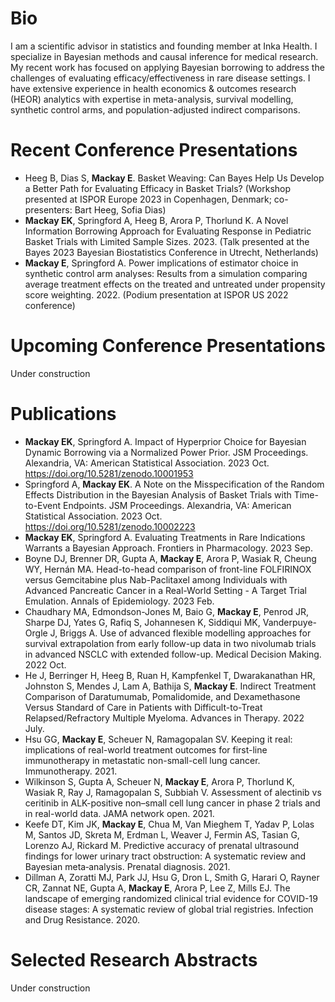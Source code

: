 # Bio

I am a scientific advisor in statistics and founding member at Inka Health. I specialize in Bayesian methods and causal inference for medical research. My recent work has focused on applying Bayesian borrowing to address the challenges of evaluating efficacy/effectiveness in rare disease settings. I have extensive experience in health economics & outcomes research (HEOR) analytics with expertise in meta-analysis, survival modelling, synthetic control arms, and population-adjusted indirect comparisons.

# Recent Conference Presentations

- Heeg B, Dias S, **Mackay E**. Basket Weaving: Can Bayes Help Us Develop a Better Path for Evaluating Efficacy in Basket Trials? (Workshop presented at ISPOR Europe 2023 in Copenhagen, Denmark; co-presenters: Bart Heeg, Sofia Dias)
- **Mackay EK**, Springford A, Heeg B, Arora P, Thorlund K. A Novel Information Borrowing Approach for Evaluating Response in Pediatric Basket Trials with Limited Sample Sizes. 2023. (Talk presented at the Bayes 2023 Bayesian Biostatistics Conference in Utrecht, Netherlands)
- **Mackay E**, Springford A. Power implications of estimator choice in synthetic control arm analyses: Results from a simulation comparing average treatment effects on the treated and untreated under propensity score weighting. 2022. (Podium presentation at ISPOR US 2022 conference)

# Upcoming Conference Presentations

Under construction

# Publications

- **Mackay EK**, Springford A. Impact of Hyperprior Choice for Bayesian Dynamic Borrowing via a Normalized Power Prior. JSM Proceedings. Alexandria, VA: American Statistical Association. 2023 Oct. https://doi.org/10.5281/zenodo.10001953
- Springford A, **Mackay EK**. A Note on the Misspecification of the Random Effects Distribution in the Bayesian Analysis of Basket Trials with Time-to-Event Endpoints. JSM Proceedings. Alexandria, VA: American Statistical Association. 2023 Oct. https://doi.org/10.5281/zenodo.10002223
- **Mackay EK**, Springford A. Evaluating Treatments in Rare Indications Warrants a Bayesian Approach. Frontiers in Pharmacology. 2023 Sep.
- Boyne DJ, Brenner DR, Gupta A, **Mackay E**, Arora P, Wasiak R, Cheung WY, Hernán MA. Head-to-head comparison of front-line FOLFIRINOX versus Gemcitabine plus Nab-Paclitaxel among Individuals with Advanced Pancreatic Cancer in a Real-World Setting - A Target Trial Emulation. Annals of Epidemiology. 2023 Feb.
- Chaudhary MA, Edmondson-Jones M, Baio G, **Mackay E**, Penrod JR, Sharpe DJ, Yates G, Rafiq S, Johannesen K, Siddiqui MK, Vanderpuye-Orgle J, Briggs A. Use of advanced flexible modelling approaches for survival extrapolation from early follow-up data in two nivolumab trials in advanced NSCLC with extended follow-up. Medical Decision Making. 2022 Oct.
- He J, Berringer H, Heeg B, Ruan H, Kampfenkel T, Dwarakanathan HR, Johnston S, Mendes J, Lam A, Bathija S, **Mackay E**. Indirect Treatment Comparison of Daratumumab, Pomalidomide, and Dexamethasone Versus Standard of Care in Patients with Difficult-to-Treat Relapsed/Refractory Multiple Myeloma. Advances in Therapy. 2022 July.
- Hsu GG, **Mackay E**, Scheuer N, Ramagopalan SV. Keeping it real: implications of real-world treatment outcomes for first-line immunotherapy in metastatic non-small-cell lung cancer. Immunotherapy. 2021.
- Wilkinson S, Gupta A, Scheuer N, **Mackay E**, Arora P, Thorlund K, Wasiak R, Ray J, Ramagopalan S, Subbiah V. Assessment of alectinib vs ceritinib in ALK-positive non–small cell lung cancer in phase 2 trials and in real-world data. JAMA network open. 2021.
- Keefe DT, Kim JK, **Mackay E**, Chua M, Van Mieghem T, Yadav P, Lolas M, Santos JD, Skreta M, Erdman L, Weaver J, Fermin AS, Tasian G, Lorenzo AJ, Rickard M. Predictive accuracy of prenatal ultrasound findings for lower urinary tract obstruction: A systematic review and Bayesian meta‐analysis. Prenatal diagnosis. 2021.
- Dillman A, Zoratti MJ, Park JJ, Hsu G, Dron L, Smith G, Harari O, Rayner CR, Zannat NE, Gupta A, **Mackay E**, Arora P, Lee Z, Mills EJ. The landscape of emerging randomized clinical trial evidence for COVID-19 disease stages: A systematic review of global trial registries. Infection and Drug Resistance. 2020.

# Selected Research Abstracts

Under construction
